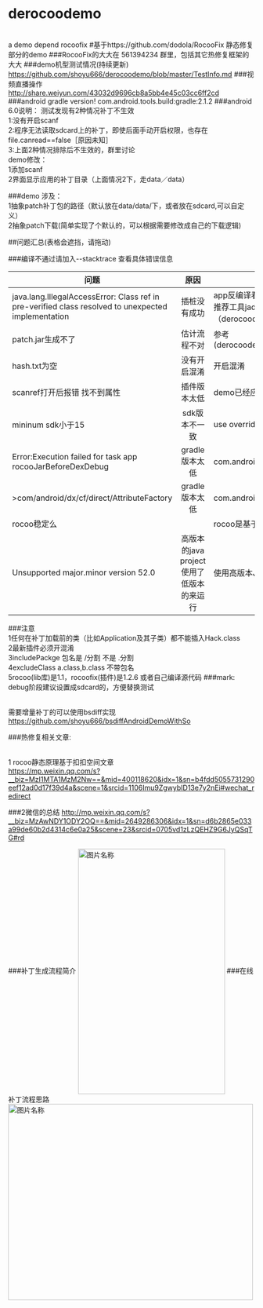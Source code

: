 # derocoodemo
<br>a demo depend rocoofix
#基于https://github.com/dodola/RocooFix 静态修复部分的demo
###RocooFix的大大在 561394234 群里，包括其它热修复框架的大大
###demo机型测试情况(持续更新)
https://github.com/shoyu666/derocoodemo/blob/master/TestInfo.md
###视频直播操作
http://share.weiyun.com/43032d9696cb8a5bb4e45c03cc6ff2cd
###android gradle version!
com.android.tools.build:gradle:2.1.2
###android 6.0说明：
测试发现有2种情况补丁不生效
<br>1:没有开启scanf
<br>2:程序无法读取sdcard上的补丁，即使后面手动开启权限，也存在file.canread==false［原因未知］
<br>3:上面2种情况排除后不生效的，群里讨论
<br>demo修改：
<br>1添加scanf
<br>2界面显示应用的补丁目录（上面情况2下，走data／data）


###demo 涉及：
<br>1抽象patch补丁包的路径（默认放在data/data/下，或者放在sdcard,可以自定义）
<br>2抽象patch下载(简单实现了个默认的，可以根据需要修改成自己的下载逻辑)

##问题汇总(表格会遮挡，请拖动)

###编译不通过请加入--stacktrace 查看具体错误信息

| 问题        | 原因           | 建议  |
| ------------- |:-------------:| -----|
| java.lang.IllegalAccessError: Class ref in pre-verified class resolved to unexpected implementation      | 插桩没有成功 | app反编译看看是否插桩成功，(之前用dex2jar出现看不到插庄，但实际已经插庄)这里推荐工具jadx-gui（从群友幽幽那里得知的工具，在此鸣谢）（derocoodemo/app/doc/QQ20160708-0.png是插庄成功的截图） |
| patch.jar生成不了|估计流程不对 |参考(derocoodemo/app/doc/77d89a39e481ed8c0cd5f4c8a2cfbe86f5bdf8b9_1.jpg)|
| hash.txt为空|没有开启混淆|开启混淆|
|scanref打开后报错 找不到属性|插件版本太低|demo已经应用最新插件|
|mininum sdk小于15|sdk版本不一致|use overrideLibrary|
|Error:Execution failed for task  app rocooJarBeforeDexDebug|gradle 版本太低|com.android.tools.build:gradle:2.1.2|
|>com/android/dx/cf/direct/AttributeFactory|gradle 版本太低|com.android.tools.build:gradle:2.1.2|
|rocoo稳定么||rocoo是基于扣扣空间的方案，稳不稳定看下面微信对qq空间方案的评价|
|Unsupported major.minor version 52.0|高版本的java project使用了低版本的来运行|使用高版本Jdk编译  .. 1.8|

###注意
<br>1任何在补丁加载前的类（比如Application及其子类）都不能插入Hack.class
<br>2最新插件必须开混淆
<br>3includePackge 包名是 /分割  不是 .分割
<br>4excludeClass   a.class,b.class  不带包名
<br>5rocoo(lib库)是1.1，rocoofix(插件)是1.2.6   或者自己编译源代码
###mark:
<br>debug阶段建议设置成sdcard的，方便替换测试

<br>需要增量补丁的可以使用bsdiff实现
<br>https://github.com/shoyu666/bsdiffAndroidDemoWithSo

###热修复相关文章:

<br>1 rocoo静态原理基于扣扣空间文章
<br>https://mp.weixin.qq.com/s?__biz=MzI1MTA1MzM2Nw==&mid=400118620&idx=1&sn=b4fdd5055731290eef12ad0d17f39d4a&scene=1&srcid=1106Imu9ZgwybID13e7y2nEi#wechat_redirect

###2微信的总结
http://mp.weixin.qq.com/s?__biz=MzAwNDY1ODY2OQ==&mid=2649286306&idx=1&sn=d6b2865e033a99de60b2d4314c6e0a25&scene=23&srcid=0705vd1zLzQEHZ9G6JyQSqTG#rd

###补丁生成流程简介
 <img src="https://github.com/shoyu666/derocoodemo/blob/master/app/doc/77d89a39e481ed8c0cd5f4c8a2cfbe86f5bdf8b9_1.jpg" width = "300" height = "500" alt="图片名称" align=center />
###在线补丁流程思路
   <img src="https://github.com/shoyu666/derocoodemo/blob/master/app/doc/QQ20160718-0.png" width = "500" height = "400" alt="图片名称" align=center />

